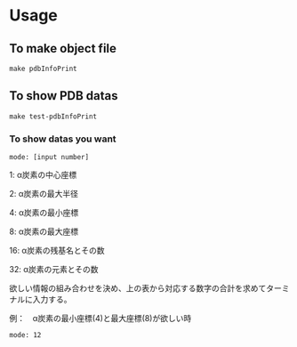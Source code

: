 # Usage
## To make object file
```
make pdbInfoPrint
```

## To show PDB datas
```
make test-pdbInfoPrint
```

### To show datas you want
```
mode: [input number]
```
1:  α炭素の中心座標

2:  α炭素の最大半径

4:  α炭素の最小座標

8:  α炭素の最大座標

16: α炭素の残基名とその数

32: α炭素の元素とその数

欲しい情報の組み合わせを決め、上の表から対応する数字の合計を求めてターミナルに入力する。

例：　α炭素の最小座標(4)と最大座標(8)が欲しい時
```
mode: 12
```
